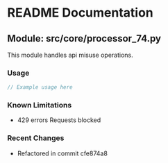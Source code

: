 # README Documentation

## Module: src/core/processor_74.py

This module handles api misuse operations.

### Usage

```java
// Example usage here
```

### Known Limitations

- 429 errors Requests blocked

### Recent Changes

- Refactored in commit cfe874a8
